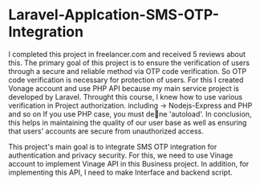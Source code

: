 # Laravel-Applcation-SMS-OTP-Integration
I completed this project in freelancer.com and received 5 reviews about this.
The primary goal of this project is to ensure the verification of users through a secure and reliable method via OTP code verification. 
So OTP code verification is necessary for protection of users. 
For this I created Vonage account and use PHP API because my main service project is developed by Laravel. 
Throught this course, I knew how to use various verification in Project authorization.
including -> Nodejs-Express and PHP and so on
If you use PHP case, you must dene 'autoload'.
In conclusion, this helps in maintaining the quality of our user base as well as ensuring that users' accounts are secure from unauthorized access.

This project's main goal is to integrate SMS OTP integration for authentication and privacy security.
For this, we need to use Vinage account to implement Vinage API in this Business project.
In addition, for implementing this API, I need to make Interface and backend script.
